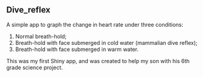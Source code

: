 ## Dive_reflex

A simple app to graph the change in heart rate under three conditions:  
1. Normal breath-hold;    
2. Breath-hold with face submerged in cold water (mammalian dive reflex);    
3. Breath-hold with face submerged in warm water.  

This was my first Shiny app, and was created to help my son with his 6th grade science project.

